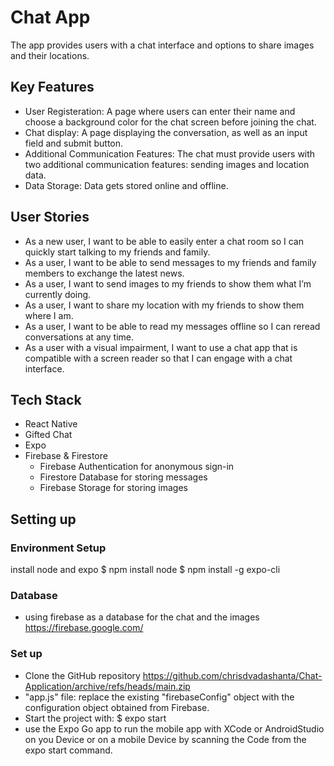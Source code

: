 # Chat App

The app provides users with a chat interface and options to share images and their locations.

## Key Features ##
- User Registeration: A page where users can enter their name and choose a background color for the chat screen before joining the chat. 
- Chat display: A page displaying the conversation, as well as an input field and submit button.
- Additional Communication Features: The chat must provide users with two additional communication features: sending images and location data.
- Data Storage: Data gets stored online and offline.

## User Stories ##
- As a new user, I want to be able to easily enter a chat room so I can quickly start talking to my friends and family.
- As a user, I want to be able to send messages to my friends and family members to exchange the latest news.
- As a user, I want to send images to my friends to show them what I’m currently doing.
- As a user, I want to share my location with my friends to show them where I am.
- As a user, I want to be able to read my messages offline so I can reread conversations at any time.
- As a user with a visual impairment, I want to use a chat app that is compatible with a screen reader so that I can engage with a chat interface.

## Tech Stack ##
- React Native
- Gifted Chat
- Expo
- Firebase & Firestore
    - Firebase Authentication for anonymous sign-in
    - Firestore Database for storing messages
    - Firebase Storage for storing images
## Setting up ##
### Environment Setup ###
install node and expo
    $ npm install node 
    $ npm install -g expo-cli
### Database ###
- using firebase as a database for the chat and the images
    https://firebase.google.com/
### Set up ###
- Clone the GitHub repository https://github.com/chrisdvadashanta/Chat-Application/archive/refs/heads/main.zip
- "app.js" file: replace the existing "firebaseConfig" object with the configuration object obtained from       Firebase.
- Start the project with:
$ expo start
- use the Expo Go app to run the mobile app with XCode or AndroidStudio on you Device or on a mobile Device by scanning the Code from the expo start command.